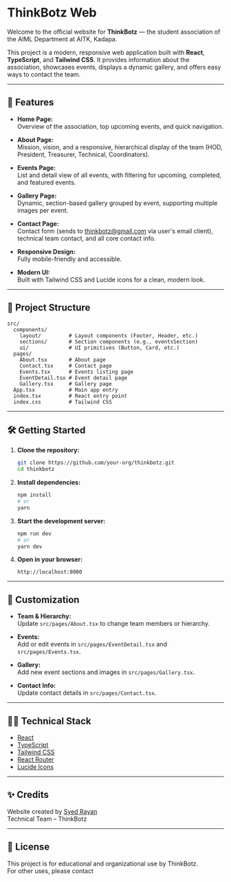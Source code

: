 # ThinkBotz Web

Welcome to the official website for **ThinkBotz** — the student association of the AIML Department at AITK, Kadapa.

This project is a modern, responsive web application built with **React**, **TypeScript**, and **Tailwind CSS**. It provides information about the association, showcases events, displays a dynamic gallery, and offers easy ways to contact the team.

---

## 🚀 Features

- **Home Page:**  
  Overview of the association, top upcoming events, and quick navigation.

- **About Page:**  
  Mission, vision, and a responsive, hierarchical display of the team (HOD, President, Treasurer, Technical, Coordinators).

- **Events Page:**  
  List and detail view of all events, with filtering for upcoming, completed, and featured events.

- **Gallery Page:**  
  Dynamic, section-based gallery grouped by event, supporting multiple images per event.

- **Contact Page:**  
  Contact form (sends to thinkbotz@gmail.com via user's email client), technical team contact, and all core contact info.

- **Responsive Design:**  
  Fully mobile-friendly and accessible.

- **Modern UI:**  
  Built with Tailwind CSS and Lucide icons for a clean, modern look.

---

## 📁 Project Structure

```
src/
  components/
    layout/         # Layout components (Footer, Header, etc.)
    sections/       # Section components (e.g., eventsSection)
    ui/             # UI primitives (Button, Card, etc.)
  pages/
    About.tsx       # About page
    Contact.tsx     # Contact page
    Events.tsx      # Events listing page
    EventDetail.tsx # Event detail page
    Gallery.tsx     # Gallery page
  App.tsx           # Main app entry
  index.tsx         # React entry point
  index.css         # Tailwind CSS
```

---

## 🛠️ Getting Started

1. **Clone the repository:**
   ```bash
   git clone https://github.com/your-org/thinkbotz.git
   cd thinkbotz
   ```

2. **Install dependencies:**
   ```bash
   npm install
   # or
   yarn
   ```

3. **Start the development server:**
   ```bash
   npm run dev
   # or
   yarn dev
   ```

4. **Open in your browser:**
   ```
   http://localhost:8000
   ```

---

## 📝 Customization

- **Team & Hierarchy:**  
  Update `src/pages/About.tsx` to change team members or hierarchy.

- **Events:**  
  Add or edit events in `src/pages/EventDetail.tsx` and `src/pages/Events.tsx`.

- **Gallery:**  
  Add new event sections and images in `src/pages/Gallery.tsx`.

- **Contact Info:**  
  Update contact details in `src/pages/Contact.tsx`.

---

## 👨‍💻 Technical Stack

- [React](https://reactjs.org/)
- [TypeScript](https://www.typescriptlang.org/)
- [Tailwind CSS](https://tailwindcss.com/)
- [React Router](https://reactrouter.com/)
- [Lucide Icons](https://lucide.dev/)

---

## ✨ Credits

Website created by [Syed Rayan](https://isyedrayan.online)  
Technical Team – ThinkBotz

---

## 📄 License

This project is for educational and organizational use by ThinkBotz.  
For other uses, please contact
